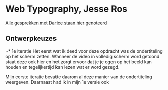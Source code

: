 # Web Typography, Jesse Ros
[Alle gesprekken met Darice staan hier genoteerd](https://docs.google.com/document/d/1-F7joxiKgjRJFMIHJM7xXkuiHlDqgFeEEK6WWKMJgpA/edit?usp=sharing)

## Ontwerpkeuzes
⋅⋅* 1e iteratie
Het eerst wat ik deed voor deze opdracht was de ondertiteling op het scherm zetten. Wanneer de video in volledig scherm word getoond staat deze ook hier en het zorgt ervoor dat je je ogen op het beeld kan houden en tegelijkertijd kan lezen wat er word gezegd.

Mijn eerste iteratie bevatte daarom al deze manier van de ondertiteling weergeven. Daarnaast had ik in mijn 1e versie ook
